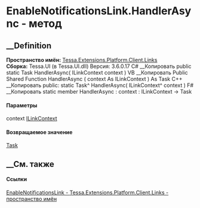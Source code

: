 # EnableNotificationsLink.HandlerAsync - метод
##  __Definition
 **Пространство имён:**
[Tessa.Extensions.Platform.Client.Links](N_Tessa_Extensions_Platform_Client_Links.htm)  
 **Сборка:** Tessa.UI (в Tessa.UI.dll) Версия: 3.6.0.17
C# __Копировать
     public static Task HandlerAsync(
    	ILinkContext context
    )
VB __Копировать
     Public Shared Function HandlerAsync ( 
    	context As ILinkContext
    ) As Task
C++ __Копировать
     public:
    static Task^ HandlerAsync(
    	ILinkContext^ context
    )
F# __Копировать
     static member HandlerAsync : 
            context : ILinkContext -> Task 
#### Параметры
context [ILinkContext](T_Tessa_Platform_Links_ILinkContext.htm)
#### Возвращаемое значение
[Task](https://learn.microsoft.com/dotnet/api/system.threading.tasks.task)
##  __См. также
#### Ссылки
[EnableNotificationsLink -
](T_Tessa_Extensions_Platform_Client_Links_EnableNotificationsLink.htm)
[Tessa.Extensions.Platform.Client.Links - пространство
имён](N_Tessa_Extensions_Platform_Client_Links.htm)
